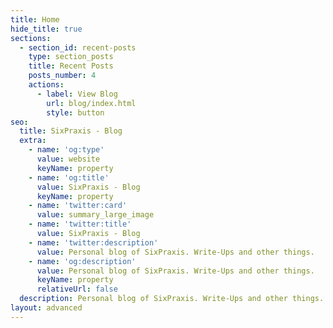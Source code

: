 ```yaml
---
title: Home
hide_title: true
sections:
  - section_id: recent-posts
    type: section_posts
    title: Recent Posts
    posts_number: 4
    actions:
      - label: View Blog
        url: blog/index.html
        style: button
seo:
  title: SixPraxis - Blog
  extra:
    - name: 'og:type'
      value: website
      keyName: property
    - name: 'og:title'
      value: SixPraxis - Blog
      keyName: property
    - name: 'twitter:card'
      value: summary_large_image
    - name: 'twitter:title'
      value: SixPraxis - Blog
    - name: 'twitter:description'
      value: Personal blog of SixPraxis. Write-Ups and other things.
    - name: 'og:description'
      value: Personal blog of SixPraxis. Write-Ups and other things.
      keyName: property
      relativeUrl: false
  description: Personal blog of SixPraxis. Write-Ups and other things.
layout: advanced
---
```

